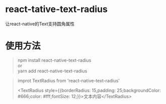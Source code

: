 # react-tative-text-radius
让react-native的Text支持圆角属性
# 使用方法
> npm install react-native-text-radius    
> or    
> yarn add react-native-text-radius    


> improt TextRadius from 'react-native-text-radius'    
> 
> <TextRadius style={{borderRadius: 15,padding: 25;backgroundColor: #666;color: #fff;fontSize: 12;}}>文本内容<\/TextRadius>
